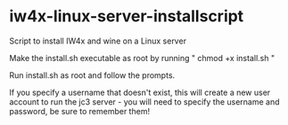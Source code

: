 # iw4x-linux-server-installscript
Script to install IW4x and wine on a Linux server

Make the install.sh executable as root by running " chmod +x install.sh "

Run install.sh as root and follow the prompts.

If you specify a username that doesn't exist, this will create a new user account to run the jc3 server - you will need to specify the username and password, be sure to remember them!

